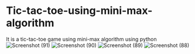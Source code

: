 # Tic-tac-toe-using-mini-max-algorithm
It is a tic-tac-toe game using mini-max algorithm using python       
![Screenshot (91)](https://user-images.githubusercontent.com/60617403/181596811-6fd6d111-83fd-477d-81a4-a103bab6d9b0.png) 
![Screenshot (90)](https://user-images.githubusercontent.com/60617403/181596819-8c099ed4-8b83-4e5c-bf3d-8be3bee1a249.png)
![Screenshot (89)](https://user-images.githubusercontent.com/60617403/181596825-09eeb1a6-8b6f-4fde-9541-d88fed592bb6.png)
![Screenshot (88)](https://user-images.githubusercontent.com/60617403/181596840-f0e2234b-c382-4305-8997-a0caeb1d755d.png)
